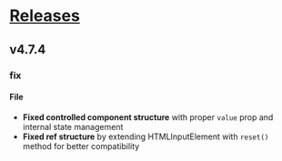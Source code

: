 # [Releases](https://github.com/Tracktor/design-system/releases)

## v4.7.4

###  fix
#### File
- **Fixed controlled component structure** with proper `value` prop and internal state management
- **Fixed ref structure** by extending HTMLInputElement with `reset()` method for better compatibility
